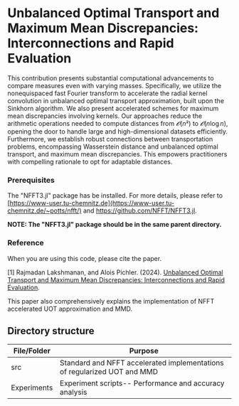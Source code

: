 # Unbalanced Optimal Transport and Maximum Mean Discrepancies: Interconnections and Rapid Evaluation
This contribution presents substantial computational advancements to compare measures even with varying masses.
Specifically, we utilize the nonequispaced fast Fourier transform to accelerate the radial kernel convolution in unbalanced optimal transport approximation, built upon the Sinkhorn algorithm. We also present accelerated schemes for maximum mean discrepancies involving kernels.
Our approaches reduce the arithmetic operations needed to compute distances from $𝓞(n²)$ to $𝓞(n \log n)$, opening the door to handle large and high-dimensional datasets efficiently. 
Furthermore, we establish robust connections between transportation problems, encompassing Wasserstein distance and unbalanced optimal transport, and maximum mean discrepancies.
This empowers practitioners with compelling rationale to opt for adaptable distances.

### Prerequisites

The "NFFT3.jl" package has be installed. For more details, please refer to  [https://www-user.tu-chemnitz.de](https://www-user.tu-chemnitz.de/~potts/nfft/) and https://github.com/NFFT/NFFT3.jl. 


**NOTE: The "NFFT3.jl" package should be in the same parent directory.**


### Reference

When you are using this code, please cite the paper.

<a id="1">[1]</a> Rajmadan Lakshmanan, and Alois Pichler. (2024). [Unbalanced Optimal Transport and Maximum Mean
Discrepancies: Interconnections and Rapid Evaluation](https://link.springer.com/article/10.1007/s10915-024-02586-2). 

This paper also comprehensively explains the implementation of NFFT accelerated UOT approximation and MMD.


## Directory structure

| File/Folder   | Purpose                                                                                   |
| ------------- |-------------------------------------------------------------------------------------------|   
| src           | Standard and NFFT accelerated implementations of regularized UOT and MMD  |
| Experiments | Experiment scripts-- Performance and accuracy analysis      |



